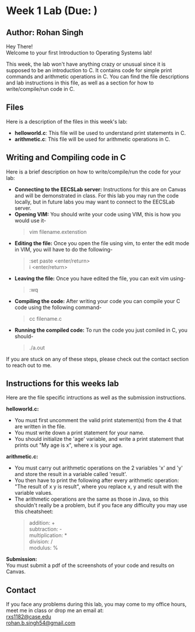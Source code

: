 # Week 1 Lab (Due: )
## Author: Rohan Singh

Hey There!  
Welcome to your first Introduction to Operating Systems lab!  

This week, the lab won't have anything crazy or unusual since it is supposed to be an introduction to C. It contains code for simple print commands and arithmetic operations in C. You can find the file descriptions and lab instructions in this file, as well as a section for how to write/compile/run code in C.  

## Files
Here is a description of the files in this week's lab:  
  - **helloworld.c**: This file will be used to understand print statements in C.         
  - **arithmetic.c**: This file will be used for arithmetic operations in C.    

## Writing and Compiling code in C
Here is a brief description on how to write/compile/run the code for your lab: 
  - **Connecting to the EECSLab server:** Instructions for this are on Canvas and will be demonstrated in class. For this lab you may run the code locally, but in future labs you may want to connect to the EECSLab server.    
  - **Opening VIM:** You should write your code using VIM, this is how you would use it-
    > vim filename.extenstion  
  - **Editing the file:** Once you open the file using vim, to enter the edit mode in VIM, you will have to do the following-  
    > :set paste <enter/return>  
    > i <enter/return>    
  - **Leaving the file:** Once you have edited the file, you can exit vim using-  
    > <esc>  
    > :wq  
  - **Compiling the code:** After writing your code you can compile your C code using the following command-  
    > cc filename.c  
  - **Running the compiled code:** To run the code you just comiled in C, you should-  
    > ./a.out  

If you are stuck on any of these steps, please check out the contact section to reach out to me.  

## Instructions for this weeks lab
Here are the file specific intructions as well as the submission instructions.  

**helloworld.c:**  
  - You must first uncomment the valid print statement(s) from the 4 that are written in the file.  
  - You must write down a print statement for your name.  
  - You should initialize the 'age' variable, and write a print statement that prints out "My age is x", where x is your age.  
  
**arithmetic.c:**
  - You must carry out arithmetic operations on the 2 variables 'x' and 'y' and store the result in a variable called 'result'. 
  - You then  have to print the following after every arithmetic operation: "The result of x <operator> y is result", where you replace x, y and result with the variable values.  
  - The arithmetic operations are the same as those in Java, so this shouldn't really be a problem, but if you face any difficulty you may use this cheatsheet:  
    > addition: +  
    > subtraction: -  
    > multiplication: *  
    > division: /  
    > modulus: %  

**Submission:**  
You must submit a pdf of the screenshots of your code and results on Canvas.



## Contact
If you face any problems during this lab, you may come to my office hours, meet me in class or drop me an email at:  
rxs1182@case.edu  
rohan.b.singh54@gmail.com  



